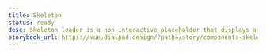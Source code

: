 ```yaml
---
title: Skeleton
status: ready
desc: Skeleton loader is a non-interactive placeholder that displays a preview of the UI to visually communicate that content is in the process of loading. Skeleton is used to provide a low fidelity representation of the user interface (UI) before content appears on the page.
storybook_url: https://vue.dialpad.design/?path=/story/components-skeleton--default
---
```


<code-well-header>
  <div class="d-h8 d-bar2 skeleton-placeholder skeleton-placeholder--animate" />
</code-well-header>
